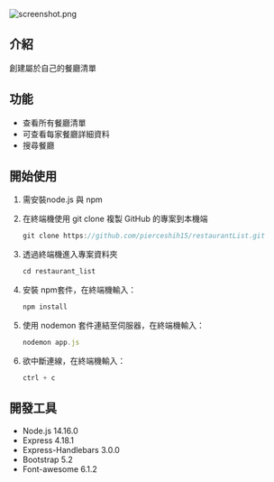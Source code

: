 ![screenshot.png](https://s3-us-west-2.amazonaws.com/secure.notion-static.com/49a30d2b-055e-44f4-bdde-6c6cc0d43989/screenshot.png)
## 介紹

創建屬於自己的餐廳清單

## 功能

- 查看所有餐廳清單
- 可查看每家餐廳詳細資料
- 搜尋餐廳

## 開始使用

1. 需安裝node.js 與 npm
2. 在終端機使用 git clone 複製 GitHub 的專案到本機端
    
    ```jsx
    git clone https://github.com/pierceshih15/restaurantList.git
    ```
    
3. 透過終端機進入專案資料夾
    
    ```jsx
    cd restaurant_list
    ```
    
4. 安裝 npm套件，在終端機輸入：
    
    ```jsx
    npm install
    ```
    
5. 使用 nodemon 套件連結至伺服器，在終端機輸入：
    
    ```jsx
    nodemon app.js
    ```
    
6. 欲中斷連線，在終端機輸入：
    
    ```jsx
    ctrl + c
    ```
    

## 開發工具

- Node.js 14.16.0
- Express 4.18.1
- Express-Handlebars 3.0.0
- Bootstrap 5.2
- Font-awesome 6.1.2
